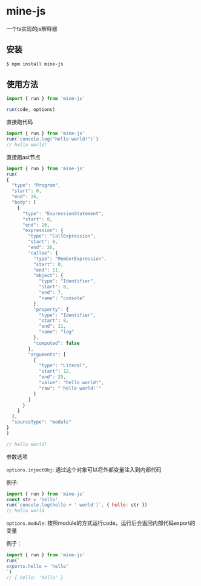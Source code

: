 # mine-js

一个ts实现的js解释器

## 安装

```bash
$ npm install mine-js
```

## 使用方法

```javascript
import { run } from 'mine-js'

run(code, options)
```

直接跑代码

```javascript
import { run } from 'mine-js'
run(`console.log("hello world!")`)
// hello world!
```

直接跑ast节点
```javascript
import { run } from 'mine-js'
run(
{
  "type": "Program",
  "start": 0,
  "end": 26,
  "body": [
    {
      "type": "ExpressionStatement",
      "start": 0,
      "end": 26,
      "expression": {
        "type": "CallExpression",
        "start": 0,
        "end": 26,
        "callee": {
          "type": "MemberExpression",
          "start": 0,
          "end": 11,
          "object": {
            "type": "Identifier",
            "start": 0,
            "end": 7,
            "name": "console"
          },
          "property": {
            "type": "Identifier",
            "start": 8,
            "end": 11,
            "name": "log"
          },
          "computed": false
        },
        "arguments": [
          {
            "type": "Literal",
            "start": 12,
            "end": 25,
            "value": "hello world!",
            "raw": "'hello world!'"
          }
        ]
      }
    }
  ],
  "sourceType": "module"
}
)

// hello world!
```

参数选项

`options.injectObj`: 通过这个对象可以将外部变量注入到内部代码

例子:

```javascript
import { run } from 'mine-js'
const str = 'hello'
run(`console.log(hello + ' world')`, { hello: str })
// hello world
```

`options.module`: 按照module的方式运行code，运行后会返回内部代码export的变量

例子：

```javascript
import { run } from 'mine-js'
run(`
exports.hello = 'hello'
`)
// { hello: 'hello' }
```
